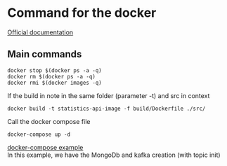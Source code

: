 # Command for the docker

[Official documentation](https://docs.docker.com/)

## Main commands

```shell
docker stop $(docker ps -a -q)
docker rm $(docker ps -a -q)
docker rmi $(docker images -q)
```

If the build in note in the same folder (parameter -t) and src in context

```shell
docker build -t statistics-api-image -f build/Dockerfile ./src/
```

Call the docker compose file

```shell
docker-compose up -d
```

[docker-compose example](./docker-compose.exemple.yml)\
In this example, we have the MongoDb and kafka creation (with topic init)
